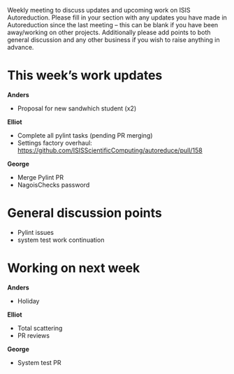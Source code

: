 Weekly meeting to discuss updates and upcoming work on ISIS Autoreduction.
Please fill in your section with any updates you have made in Autoreduction since the last meeting – this can be blank if you have been away/working on other projects. Additionally please add points to both general discussion and any other business if you wish to raise anything in advance.

This week’s work updates
========================

**Anders**
* Proposal for new sandwhich student (x2)

**Elliot**
* Complete all pylint tasks (pending PR merging)
* Settings factory overhaul: https://github.com/ISISScientificComputing/autoreduce/pull/158

**George**
* Merge Pylint PR
* NagoisChecks password


General discussion points
=========================

* Pylint issues
* system test work continuation


Working on next week
====================

**Anders**
* Holiday

**Elliot**
* Total scattering
* PR reviews

**George**
* System test PR
